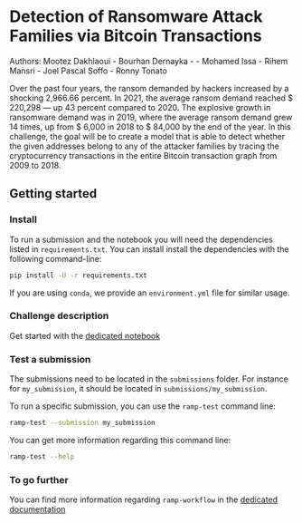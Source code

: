 # Detection of Ransomware Attack Families via Bitcoin Transactions

Authors: Mootez Dakhlaoui - Bourhan Dernayka - - Mohamed Issa - Rihem Mansri - Joel Pascal Soffo - Ronny Tonato

Over the past four years, the ransom demanded by hackers increased by a shocking 2,966.66 percent. In 2021, the average ransom demand reached \$ 220,298 — up 43 percent compared to 2020. The explosive growth in ransomware demand was in 2019, where the average ransom demand grew 14 times, up from \$ 6,000 in 2018 to \$ 84,000 by the end of the year. In this challenge, the goal will be to create a model that is able to detect whether the given addresses belong to any of the attacker families by tracing the cryptocurrency transactions in the entire Bitcoin transaction graph from 2009 to 2018.

## Getting started

### Install

To run a submission and the notebook you will need the dependencies listed
in `requirements.txt`. You can install install the dependencies with the
following command-line:

```bash
pip install -U -r requirements.txt
```

If you are using `conda`, we provide an `environment.yml` file for similar
usage.

### Challenge description

Get started with the [dedicated notebook](bitcoin_heist_starting_kit.ipynb)


### Test a submission

The submissions need to be located in the `submissions` folder. For instance
for `my_submission`, it should be located in `submissions/my_submission`.

To run a specific submission, you can use the `ramp-test` command line:

```bash
ramp-test --submission my_submission
```

You can get more information regarding this command line:

```bash
ramp-test --help
```

### To go further

You can find more information regarding `ramp-workflow` in the
[dedicated documentation](https://paris-saclay-cds.github.io/ramp-docs/ramp-workflow/stable/using_kits.html)
